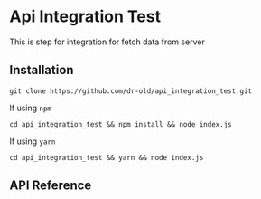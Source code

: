 
# Api Integration Test

This is step for integration for fetch data from server

## Installation

```
git clone https://github.com/dr-old/api_integration_test.git
```
If using `npm`
```
cd api_integration_test && npm install && node index.js
```
If using `yarn`
```
cd api_integration_test && yarn && node index.js
```

## API Reference
